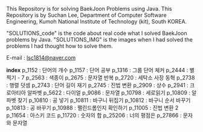 This Repository is for solving BaekJoon Problems using Java.
This Repository is by Suchan Lee,
Department of Computer Software Engineering,
Kumoh National Institute of Technology (kit), South KOREA.

"SOLUTIONS_code" is the code about real code what I solved BaekJoon problems by Java.
"SOLUTIONS_IMG" is the images when I had solved the problems I had thought how to solve them.

E-mail : lsc1814@naver.com

**index**
p_1152 : 단어의 개수
p_1157 : 단어 공부
p_1316 : 그룹 단어 체커
p_2444 : 별 찍기 - 7
p_2563 : 색종이
p_2675 : 문자열 반복
p_2720 : 세탁소 사장 동혁
p_2738 : 행렬 덧셈
p_2743 : 단어 길이 재기
p_2745 : 진법 변환
p_2909 : 상수
p_2941 : 크로아티아 알파벳
p_5622 : 다이얼
p_9086 : 문자열
p_10798 : 세로읽기
p_10809 : 알파벳 찾기
p_10810 : 공 넣기
p_10811 : 바구니 뒤집기
p_10812 : 바구니 순서 바꾸기
p_10813 : 공 바꾸기
p_10988 : 팰린드롬인지 확인하기
p_11005 : 진법 변환 2
p_11654 : 아스키 코드
p_11720 : 숫자의 합
p_25206 : 너의 평점은
p_27866 : 문자와 문자열
